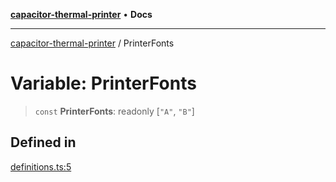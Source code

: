 [**capacitor-thermal-printer**](../README.md) • **Docs**

***

[capacitor-thermal-printer](../README.md) / PrinterFonts

# Variable: PrinterFonts

> `const` **PrinterFonts**: readonly [`"A"`, `"B"`]

## Defined in

[definitions.ts:5](https://github.com/Malik12tree/capacitor-thermal-printer/blob/13f24ad9c51afbc330a0f5ba3a6781455547e5a3/src/definitions.ts#L5)
